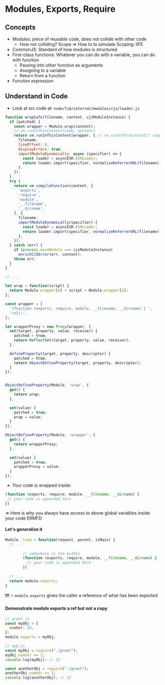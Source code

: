 # Modules, Exports, Require

## Concepts
- Modules: piece of reusable code, does not collide with other code
  - How not colliding? Scope => How to to simulate Scoping: IIFE
- CommonJS: Standard of how modules is structured
- First-class functions: Whatever you can do with a variable, you can do with function
  - Passing into other function as arguments
  - Assigning to a variable
  - Return from a function
- Function expression

## Understand in Code
* Look at src code at: `node/lib/internal/modules/cjs/loader.js`
```js
function wrapSafe(filename, content, cjsModuleInstance) {
  if (patched) {
    const wrapper = Module.wrap(content);
    // vm.runInThisContext(code, options)
    return vm.runInThisContext(wrapper, { // vm.runInThisContext() compiles code, runs it within the context of the current global and returns the result
      filename,
      lineOffset: 0,
      displayErrors: true,
      importModuleDynamically: async (specifier) => {
        const loader = asyncESM.ESMLoader;
        return loader.import(specifier, normalizeReferrerURL(filename));
      },
    });
  }
  try {
    return vm.compileFunction(content, [
      'exports',
      'require',
      'module',
      '__filename',
      '__dirname',
    ], {
      filename,
      importModuleDynamically(specifier) {
        const loader = asyncESM.ESMLoader;
        return loader.import(specifier, normalizeReferrerURL(filename));
      },
    });
  } catch (err) {
    if (process.mainModule === cjsModuleInstance)
      enrichCJSError(err, content);
    throw err;
  }
}

// ...

let wrap = function(script) {
  return Module.wrapper[0] + script + Module.wrapper[1];
};

const wrapper = [
  '(function (exports, require, module, __filename, __dirname) { ',
  '\n});',
];

let wrapperProxy = new Proxy(wrapper, {
  set(target, property, value, receiver) {
    patched = true;
    return ReflectSet(target, property, value, receiver);
  },

  defineProperty(target, property, descriptor) {
    patched = true;
    return ObjectDefineProperty(target, property, descriptor);
  }
});


ObjectDefineProperty(Module, 'wrap', {
  get() {
    return wrap;
  },

  set(value) {
    patched = true;
    wrap = value;
  }
});

ObjectDefineProperty(Module, 'wrapper', {
  get() {
    return wrapperProxy;
  },

  set(value) {
    patched = true;
    wrapperProxy = value;
  }
});
```

* Your code is wrapped inside:
```js
(function (exports, require, module, __filename, __dirname) {
 // your code is appended here
})
```
=> Here is why you always have access to above global variables inside your code ERMFD

#### Let's generalize it
```js
Module._load = function(request, parent, isMain) {
  // ...
  
        // somewhere in the middle
        (function (exports, require, module, __filename, __dirname) {
          // your code is appended here
        })
  
  // ...
  return module.exports;
}
```
❗❗❗ ⭐ `module.exports` gives the caller a reference of what has been exported

#### Demonstrate module exports a ref but not a copy
```js
// greet.js
const myObj = {
  number: 10,
};
module.exports = myObj;

// app.js
const myObj = require("./greet");
myObj.number += 1;
console.log(myObj); // 11

const anotherObj = require("./greet");
anotherObj.number += 1;
console.log(anotherObj); // 12
```
